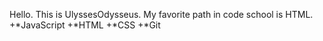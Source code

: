 Hello. This is UlyssesOdysseus.
 My favorite path in code school is HTML.
+*JavaScript
+*HTML
+*CSS
+*Git